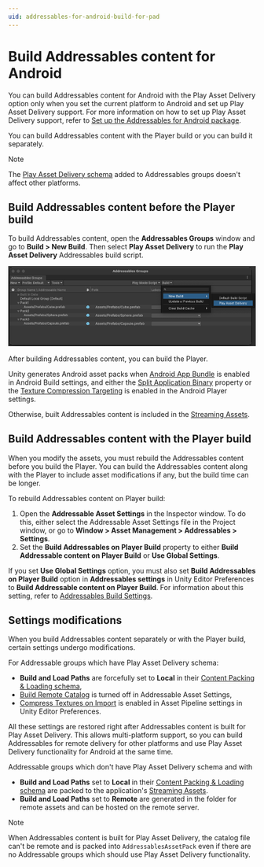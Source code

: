 ```yaml
---
uid: addressables-for-android-build-for-pad
---
```


# Build Addressables content for Android

You can build Addressables content for Android with the Play Asset Delivery option only when you set the current platform to Android and set up Play Asset Delivery support. For more information on how to set up Play Asset Delivery support, refer to [Set up the Addressables for Android package](install.md#android-addressables).

You can build Addressables content with the Player build or you can build it separately.

>[!NOTE]
>The [Play Asset Delivery schema](play-asset-delivery-schema-reference.md) added to Addressables groups doesn't affect other platforms.

## Build Addressables content before the Player build

To build Addressables content, open the **Addressables Groups** window and go to **Build > New Build**. Then select **Play Asset Delivery** to run the **Play Asset Delivery** Addressables build script.

![](images/build-playassetdelivery.png)

After building Addressables content, you can build the Player.

Unity generates Android asset packs when [Android App Bundle](https://docs.unity3d.com/2023.2/Documentation/Manual/android-distribution-google-play.html#android-app-bundle) is enabled in Android Build settings, and either the [Split Application Binary](https://docs.unity3d.com/Manual/class-PlayerSettingsAndroid.html#splitapplicationbinary) property or the [Texture Compression Targeting](https://docs.unity3d.com/2023.2/Documentation/Manual/android-distribution-google-play.html#texture-compression-targeting) is enabled in the Android Player settings.

Otherwise, built Addressables content is included in the [Streaming Assets](https://docs.unity3d.com/Manual/StreamingAssets.html).

## Build Addressables content with the Player build

When you modify the assets, you must rebuild the Addressables content before you build the Player. You can build the Addressables content along with the Player to include asset modifications if any, but the build time can be longer.

To rebuild Addressables content on Player build:
1. Open the **Addressable Asset Settings** in the Inspector window. To do this, either select the Addressable Asset Settings file in the Project window, or go to **Window > Asset Management > Addressables > Settings**.
2. Set the **Build Addressables on Player Build** property to either **Build Addressable content on Player Build** or **Use Global Settings**.

If you set **Use Global Settings** option, you must also set **Build Addressables on Player Build** option in **Addressables settings** in Unity Editor Preferences to **Build Addressable content on Player Build**. For information about this setting, refer to [Addressables Build Settings](xref:addressables-asset-settings#build).


## Settings modifications

When you build Addressables content separately or with the Player build,  certain settings undergo modifications.

For Addressable groups which have Play Asset Delivery schema:

* **Build and Load Paths** are forcefully set to **Local** in their [Content Packing & Loading schema](xref:addressables-content-packing-and-loading-schema),
* [Build Remote Catalog](xref:addressables-asset-settings#catalog) is turned off in Addressable Asset Settings,
* [Compress Textures on Import](https://docs.unity3d.com/Manual/Preferences.html#asset-pipeline) is enabled in Asset Pipeline settings in Unity Editor Preferences.

All these settings are restored right after Addressables content is built for Play Asset Delivery. This allows multi-platform support, so you can build Addressables for remote delivery for other platforms and use Play Asset Delivery functionality for Android at the same time.

Addressable groups which don't have Play Asset Delivery schema and with
* **Build and Load Paths** set to **Local** in their [Content Packing & Loading schema](xref:addressables-content-packing-and-loading-schema) are packed to the application's [Streaming Assets](https://docs.unity3d.com/Manual/StreamingAssets.html).
* **Build and Load Paths** set to **Remote** are generated in the folder for remote assets and can be hosted on the remote server.

>[!Note]
> When Addressables content is built for Play Asset Delivery, the catalog file can't be remote and is packed into `AddressablesAssetPack` even if there are no Addressable groups which should use Play Asset Delivery functionality.
